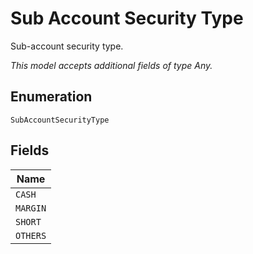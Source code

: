 
# Sub Account Security Type

Sub-account security type.

*This model accepts additional fields of type Any.*

## Enumeration

`SubAccountSecurityType`

## Fields

| Name |
|  --- |
| `CASH` |
| `MARGIN` |
| `SHORT` |
| `OTHERS` |

